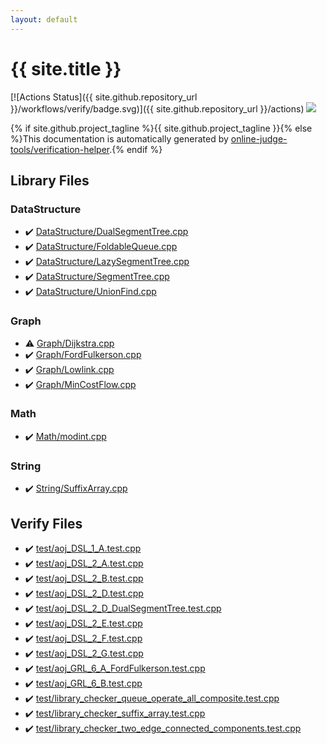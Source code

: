 ```yaml
---
layout: default
---
```


<!-- mathjax config similar to math.stackexchange -->
<script type="text/javascript" async
  src="https://cdnjs.cloudflare.com/ajax/libs/mathjax/2.7.5/MathJax.js?config=TeX-MML-AM_CHTML">
</script>
<script type="text/x-mathjax-config">
  MathJax.Hub.Config({
    TeX: { equationNumbers: { autoNumber: "AMS" }},
    tex2jax: {
      inlineMath: [ ['$','$'] ],
      processEscapes: true
    },
    "HTML-CSS": { matchFontHeight: false },
    displayAlign: "left",
    displayIndent: "2em"
  });
</script>

<script type="text/javascript" src="https://cdnjs.cloudflare.com/ajax/libs/jquery/3.4.1/jquery.min.js"></script>
<script src="https://cdn.jsdelivr.net/npm/jquery-balloon-js@1.1.2/jquery.balloon.min.js" integrity="sha256-ZEYs9VrgAeNuPvs15E39OsyOJaIkXEEt10fzxJ20+2I=" crossorigin="anonymous"></script>
<script type="text/javascript" src="assets/js/copy-button.js"></script>
<link rel="stylesheet" href="assets/css/copy-button.css" />


# {{ site.title }}

[![Actions Status]({{ site.github.repository_url }}/workflows/verify/badge.svg)]({{ site.github.repository_url }}/actions)
<a href="{{ site.github.repository_url }}"><img src="https://img.shields.io/github/last-commit/{{ site.github.owner_name }}/{{ site.github.repository_name }}" /></a>

{% if site.github.project_tagline %}{{ site.github.project_tagline }}{% else %}This documentation is automatically generated by <a href="https://github.com/online-judge-tools/verification-helper">online-judge-tools/verification-helper</a>.{% endif %}

## Library Files

<div id="5e248f107086635fddcead5bf28943fc"></div>

### DataStructure

* :heavy_check_mark: <a href="library/DataStructure/DualSegmentTree.cpp.html">DataStructure/DualSegmentTree.cpp</a>
* :heavy_check_mark: <a href="library/DataStructure/FoldableQueue.cpp.html">DataStructure/FoldableQueue.cpp</a>
* :heavy_check_mark: <a href="library/DataStructure/LazySegmentTree.cpp.html">DataStructure/LazySegmentTree.cpp</a>
* :heavy_check_mark: <a href="library/DataStructure/SegmentTree.cpp.html">DataStructure/SegmentTree.cpp</a>
* :heavy_check_mark: <a href="library/DataStructure/UnionFind.cpp.html">DataStructure/UnionFind.cpp</a>


<div id="4cdbd2bafa8193091ba09509cedf94fd"></div>

### Graph

* :warning: <a href="library/Graph/Dijkstra.cpp.html">Graph/Dijkstra.cpp</a>
* :heavy_check_mark: <a href="library/Graph/FordFulkerson.cpp.html">Graph/FordFulkerson.cpp</a>
* :heavy_check_mark: <a href="library/Graph/Lowlink.cpp.html">Graph/Lowlink.cpp</a>
* :heavy_check_mark: <a href="library/Graph/MinCostFlow.cpp.html">Graph/MinCostFlow.cpp</a>


<div id="a49950aa047c2292e989e368a97a3aae"></div>

### Math

* :heavy_check_mark: <a href="library/Math/modint.cpp.html">Math/modint.cpp</a>


<div id="27118326006d3829667a400ad23d5d98"></div>

### String

* :heavy_check_mark: <a href="library/String/SuffixArray.cpp.html">String/SuffixArray.cpp</a>


## Verify Files

* :heavy_check_mark: <a href="verify/test/aoj_DSL_1_A.test.cpp.html">test/aoj_DSL_1_A.test.cpp</a>
* :heavy_check_mark: <a href="verify/test/aoj_DSL_2_A.test.cpp.html">test/aoj_DSL_2_A.test.cpp</a>
* :heavy_check_mark: <a href="verify/test/aoj_DSL_2_B.test.cpp.html">test/aoj_DSL_2_B.test.cpp</a>
* :heavy_check_mark: <a href="verify/test/aoj_DSL_2_D.test.cpp.html">test/aoj_DSL_2_D.test.cpp</a>
* :heavy_check_mark: <a href="verify/test/aoj_DSL_2_D_DualSegmentTree.test.cpp.html">test/aoj_DSL_2_D_DualSegmentTree.test.cpp</a>
* :heavy_check_mark: <a href="verify/test/aoj_DSL_2_E.test.cpp.html">test/aoj_DSL_2_E.test.cpp</a>
* :heavy_check_mark: <a href="verify/test/aoj_DSL_2_F.test.cpp.html">test/aoj_DSL_2_F.test.cpp</a>
* :heavy_check_mark: <a href="verify/test/aoj_DSL_2_G.test.cpp.html">test/aoj_DSL_2_G.test.cpp</a>
* :heavy_check_mark: <a href="verify/test/aoj_GRL_6_A_FordFulkerson.test.cpp.html">test/aoj_GRL_6_A_FordFulkerson.test.cpp</a>
* :heavy_check_mark: <a href="verify/test/aoj_GRL_6_B.test.cpp.html">test/aoj_GRL_6_B.test.cpp</a>
* :heavy_check_mark: <a href="verify/test/library_checker_queue_operate_all_composite.test.cpp.html">test/library_checker_queue_operate_all_composite.test.cpp</a>
* :heavy_check_mark: <a href="verify/test/library_checker_suffix_array.test.cpp.html">test/library_checker_suffix_array.test.cpp</a>
* :heavy_check_mark: <a href="verify/test/library_checker_two_edge_connected_components.test.cpp.html">test/library_checker_two_edge_connected_components.test.cpp</a>


